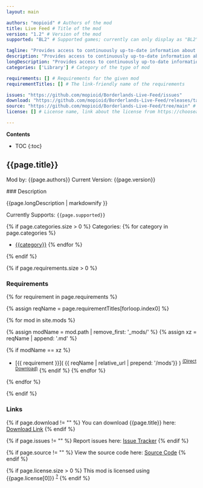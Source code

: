 ```yaml
---
layout: main

authors: "mopioid" # Authors of the mod
title: Live Feed # Title of the mod
version: "1.2" # Version of the mod
supported: "BL2" # Supported games; currently can only display as "BL2", "BL2 + TPS", or "TPS"

tagline: "Provides access to continuously up-to-date information about the current game, for chatbots and other applications." # A short description of the mod itself.
description: "Provides access to continuously up-to-date information about the current game, for chatbots and other applications." # This is set in order to keep the SEO proper
longDescription: "Provides access to continuously up-to-date information about the current game, for chatbots and other applications." # Description of what the mod can do
categories: ['Library'] # Category of the type of mod

requirements: [] # Requirements for the given mod
requirementTitles: [] # The link-friendly name of the requirements

issues: "https://github.com/mopioid/Borderlands-Live-Feed/issues"
download: "https://github.com/mopioid/Borderlands-Live-Feed/releases/tag/1.2"
source: "https://github.com/mopioid/Borderlands-Live-Feed/tree/main" # Link to source code
license: [] # License name, link about the license from https://choosealicense.com/

---
```

**Contents**
* TOC
{:toc}

## {{page.title}}

Mod by: {{page.authors}}
Current Version: {{page.version}}

<p></p>
### Description

{{page.longDescription | markdownify }}

Currently Supports: `{{page.supported}}`

{% if page.categories.size > 0 %}
Categories:
{% for category in page.categories %}
  * [{{category}}](/types/{{category}})
{% endfor %}
<p></p>
{% endif %}

{% if page.requirements.size > 0 %}
### Requirements

{% for requirement in page.requirements %}

{% assign reqName = page.requirementTitles[forloop.index0] %}

{% for mod in site.mods %}

{% assign modName = mod.path | remove_first: '_mods/' %}
{% assign xz = reqName | append: '.md' %}

{% if modName == xz %}
* [{{ requirement }}]( {{ reqName | relative_url | prepend: '/mods'}} ) <sup>[(Direct Download)]({{mod.download}})</sup>
{% endif %}
{% endfor %}

{% endfor %}
<p></p>
{% endif %}

### Links

{% if page.download != "" %}
You can download {{page.title}} here: [Download Link]({{page.download}})
{% endif %}

{% if page.issues != "" %}
Report issues here: [Issue Tracker]({{page.issues}})
{% endif %}

{% if page.source != "" %}
View the source code here: [Source Code]({{page.source}})
{% endif %}

{% if page.license.size > 0 %}
This mod is licensed using {{page.license[0]}} <sup>[?]({{page.license[1]}})</sup>
{% endif %}

